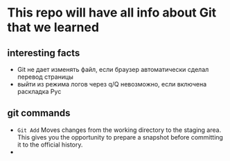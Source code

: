 # This repo will have all info about Git that we learned

## interesting facts
- Git не дает изменять файл, если браузер автоматически сделал перевод страницы
- выйти из режима логов через q/Q невозможно, если включена раскладка Рус


## git commands
- ```Git Add```
Moves changes from the working directory to the staging area. This gives you the opportunity to prepare a snapshot before committing it to the official history.
-


